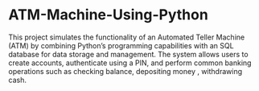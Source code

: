 # ATM-Machine-Using-Python
This project simulates the functionality of an Automated Teller Machine (ATM) by combining Python’s programming capabilities with an SQL database for data storage and management. The system allows users to create accounts, authenticate using a PIN, and perform common banking operations such as checking balance, depositing money , withdrawing cash.
